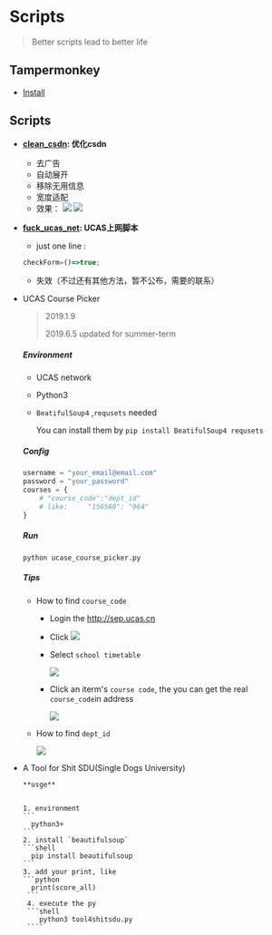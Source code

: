 # Scripts
> Better scripts lead to better life

## Tampermonkey
- [Install](https://tampermonkey.net/)

## Scripts
- **[clean_csdn](https://github.com/idejie/Scripts/raw/master/clean_csdn.js): 优化csdn**
  - 去广告
  - 自动展开
  - 移除无用信息
  - 宽度适配
  - 效果： 
  ![](https://ws3.sinaimg.cn/large/006tNbRwly1fxp1i8nbrij31hz0u0wrq.jpg)
  ![](https://ws3.sinaimg.cn/large/006tNbRwly1fxp1ilhhiwj31hp0u0n4q.jpg)
- **[fuck_ucas_net](https://github.com/idejie/Scripts/raw/master/fuck_ucas_net.js): UCAS上网脚本**
  - just one line :
   ```javascript
   checkForm=()=>true;
   ```
  - 失效（不过还有其他方法，暂不公布，需要的联系）
-  UCAS Course Picker

    > 2019.1.9
    >
    > 2019.6.5 updated for summer-term

    ##### Environment

    - UCAS network

    - Python3 

    - `BeatifulSoup4` ,`requsets`   needed

      You can install them by `pip install BeatifulSoup4 requsets ` 

    ##### Config

    ```python
    username = "your_email@email.com"
    password = "your_password"
    courses = { 
        # "course_code":"dept_id"  
        # like:     "156560": "964"
    }
    ```

    ##### Run

    `python ucase_course_picker.py`

    ##### Tips

    - How to find `course_code` 

      - Login the http://sep.ucas.cn

      - Click ![](https://ws2.sinaimg.cn/small/006tNc79ly1fz0cu2yg0vj305q058jrq.jpg)

      - Select `school timetable`

        ![](https://ws1.sinaimg.cn/large/006tNc79ly1fz0cv6e83dj32fm0fcwj7.jpg)

      - Click an iterm's `course code`, the you can get the real `course_code`in address

        ![](https://ws2.sinaimg.cn/large/006tNc79ly1fz0cw0g32sj30u401i3yy.jpg)

    - How to find `dept_id`

      ![](https://ws1.sinaimg.cn/large/006tNc79ly1fz0d6n18kpj31fl0u04qq.jpg)
      
- A Tool for Shit SDU(Single Dogs University)


      **usge**


      1. environment
      ```
        python3+
      ```
      2. install `beautifulsoup`
      ```shell
        pip install beautifulsoup
      ```
      3. add your print, like
      ```python
        print(score_all)
       ```
       4. execute the py
       ```shell
          python3 tool4shitsdu.py
       ````
